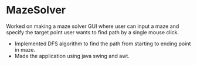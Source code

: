 # MazeSolver
Worked on making a maze solver GUI where user can input a maze and specify the target point user wants to find path by a single mouse click. 
- Implemented DFS algorithm to find the path from starting to ending point in maze.
- Made the application using java swing and awt.

